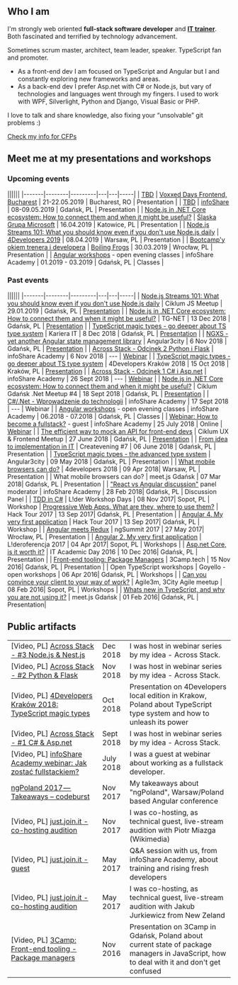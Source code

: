 ## Who I am
I'm strongly web oriented **full-stack software developer** and **[IT trainer](https://infoshareacademy.com/)**. Both fascinated and terrified by technology advancement.

Sometimes scrum master, architect, team leader, speaker. TypeScript fan and promoter.

* As a front-end dev I am focused on TypeScript and Angular but I and constantly exploring new frameworks and areas.
* As a back-end dev I prefer Asp.net with C# or Node.js, but vary of technologies and languages went through my fingers. I used to work with WPF, Silverlight, Python and Django, Visual Basic or PHP.

I love to talk and share knowledge, also fixing your “unsolvable” git problems :)

[Check my info for CFPs](https://gist.github.com/michalczukm/c018a256837b05e47581e5063f78c8ab)


## Meet me at my presentations and workshops

### Upcoming events

||||||
|-------|--------|---------|---|---|-----|
| [TBD](https://romania.voxxeddays.com/frontend/) | [Voxxed Days Frontend, Bucharest](https://romania.voxxeddays.com/frontend/) | 21-22.05.2019 | Bucharest, RO | Presentation |
| [TBD](https://infoshare.pl/speakers-list/2019/#speaker1160) | [infoShare](https://infoshare.pl) | 08-09.05.2019 | Gdańsk, PL | Presentation |
| [Node.js in .NET Core ecosystem: How to connect them and when it might be useful?](https://www.meetup.com/%C5%9Al%C4%85ska-Grupa-Microsoft-Meetup/events/258969479/) | [Śląska Grupa Microsoft](https://www.meetup.com/%C5%9Al%C4%85ska-Grupa-Microsoft-Meetup/) | 16.04.2019 | Katowice, PL | Presentation |
| [Node.js Streams 101: What you should know even if you don't use Node.js daily](https://4developers.org.pl/o_prelegencie/#id=37710) | [4Developers 2019](https://4developers.org.pl) | 08.04.2019 | Warsaw, PL | Presentation |
| [Bootcamp'y okiem trenera i developera](https://2019.boilingfrogs.pl/schedule/bootcampy-okiem-trenera-i-developera/) | [Boiling Frogs](https://2019.boilingfrogs.pl) | 30.03.2019 | Wrocław, PL | Presentation |
| [Angular workshops](https://infoshareacademy.com/kursy/kurs-wieczorowy_gdansk_angular-6/) - open evening classes | infoShare Academy | 01.2019 - 03.2019 | Gdańsk, PL | Classes |


### Past events

||||||
|-------|--------|---------|---|---|-----|
| [Node.js Streams 101: What you should know even if you don't use Node.js daily](https://www.facebook.com/events/1929835677131194/) | Ciklum JS Meetup | 29.01.2019 | Gdańsk, PL | [Presentation](https://slides.com/michalczukm/nodejs-streams-101) |
| [Node.js in .NET Core ecosystem: How to connect them and when it might be useful?](https://www.meetup.com/TG-NET/events/256711276/) | TG-NET | 13 Dec 2018 | Gdańsk, PL | [Presentation](https://slides.com/michalczukm/nodejs-in-dotnet-core-ecosystem) |
| [TypeScript magic types - go deeper about TS type system](https://careercon.pl/konferencja/kariera-it-gdansk-08-12-2018/) | Kariera IT | 8 Dec 2018 | Gdańsk, PL | [Presentation](https://slides.com/michalczukm/typescript-magic-types) |
| [NGXS - yet another Angular state management library](https://www.facebook.com/events/2184181045190150/) | Angular3city | 6 Nov 2018 | Gdańsk, PL | [Presentation](https://slides.com/michalczukm/ngxs-yet-another-state-management) |
| [Across Stack - Odcinek 2 Python i Flask](https://web.facebook.com/events/1944578742303204/) | infoShare Academy | 6 Nov 2018 | --- | [Webinar](https://www.facebook.com/infoshareacademy/videos/254645481890710/UzpfSTQzMjI1MjcwMzYwNjEyODpWSzoxOTY4NDIzODA5OTE4Njk3/?acontext=%7B%22ref%22%3A70%2C%22source%22%3A1%2C%22action_history%22%3A%22[%7B%5C%22surface%5C%22%3A%5C%22permalink%5C%22%2C%5C%22mechanism%5C%22%3A%5C%22surface%5C%22%2C%5C%22extra_data%5C%22%3A[]%7D]%22%7D&active_tab=discussion) |
| [TypeScript magic types - go deeper about TS type system](https://krakow.4developers.org.pl/bio.html#id=35107) | 4Developers Kraków 2018 | 15 Oct 2018 | Kraków, PL | [Presentation](https://slides.com/michalczukm/typescript-magic-types) |
| [Across Stack - Odcinek 1 C# i Asp.net](https://www.facebook.com/events/560977510989033/) | infoShare Academy | 26 Sept 2018 | --- | [Webinar](https://www.facebook.com/infoshareacademy/videos/294755691359453/UzpfSTQzMjI1MjcwMzYwNjEyODo1NjQwMTk5NzczNTE0NTM/?action_history=null&__xts__[0]=68.ARCnkCkg9qrbYAYkAo87MMRtBJsXnYL-K0uhMm49tQ5S6NVtta6mEt_cP2gJ5mlX9FOsSTbLwkqxkpjjhNECoH_IyGiyR7oqrVZP1DpQP-SzRnP59fRH5R6IAAhopcOI7zh1CrvQznqgRPXgyQY0G10Y06SidYK7vBY51Z8u_Pe21HnZC3p0&__tn__=-R) |
| [Node.js in .NET Core ecosystem: How to connect them and when it might be useful?](https://crossweb.pl/en/events/ciklum-gdansk-net-meetup-4/) | Ciklum Gdańsk .Net Meetup #4 | 18 Sept 2018 | Gdańsk, PL | [Presentation](https://slides.com/michalczukm/nodejs-in-dotnet-core-ecosystem#/) |
| [C#/.Net - Wprowadzenie do technologii](https://www.facebook.com/events/306228466595478/) | infoShare Academy | 17 Sept 2018 | --- | Webinar |
| [Angular workshops](https://infoshareacademy.com/warsztaty_angular_gdansk.html) - open evening classes | infoShare Academy | 06.2018 - 07.2018 | Gdańsk, PL | Classes |
| [Webinar: How to become a fullstack?](https://www.facebook.com/events/223171684972714/) - guest | infoShare Academy | 25 July 2018 | Online | [Webinar](https://www.youtube.com/watch?v=2LiVkyS9Co4&feature=youtu.be&t=602) |
| [The efficient way to mock an API for front-end devs](https://crossweb.pl/en/events/ux-frontend-meetup-czerwiec-2018/) | Ciklum UX & Frontend Meetup | 27 June 2018 | Gdańsk, PL | [Presentation](https://slides.com/michalczukm/mocking-api-for-front-end-devs) |
| [From idea to implementation in IT](https://www.facebook.com/events/370208810150274/?active_tab=about) | Createvening #7 | 06 June 2018 | Gdańsk, PL | Presentation |
| [TypeScript magic types - the advanced type system](https://slides.com/michalczukm/typescript-magic-types-angular3city2018) | Angular3city | 09 May 2018 | Gdańsk, PL | Presentation |
| [What mobile browsers can do?](https://4developers.org.pl/lecture.html#id=40682) | 4developers 2018 | 09 Apr 2018| Warsaw, PL | Presentation |
| What mobile browsers can do? | meet.js Gdańsk | 07 Mar 2018| Gdańsk, PL | Presentation |
| ["React vs Angular discussion"](https://www.trojmiasto.pl/React-vs-Angular-infoShare-Academy-x-AiOLI-imp454236.html) panel moderator | infoShare Academy | 28 Feb 2018| Gdańsk, PL | Discussion Panel |
| [TDD in C#](https://speakerdeck.com/michalczukm/l-der-test-driven-development-in-c-number-workshop) | L!der Workshop Days | 08 Nov 2017| Sopot, PL | Workshop
| [Progressive Web Apps. What are they, where to use them?](https://speakerdeck.com/michalczukm/hack-tour-progressive-web-apps-what-are-they-when-to-use-them) | Hack Tour 2017 | 13 Sep 2017| Gdańsk, PL | Presentation |
| [Angular 4. My very first application](https://speakerdeck.com/michalczukm/hack-tour-my-very-first-angular-4-application-workshops) | Hack Tour 2017 | 13 Sep 2017| Gdańsk, PL | Workshop |
| [Angular meets Redux](https://speakerdeck.com/michalczukm/ngsummit-angular-meets-redux) | ngSummit 2017 | 27 May 2017| Wrocław, PL | Presentation |
| [Angular 2. My very first application](https://speakerdeck.com/michalczukm/l-deroferencja-my-very-first-angular-2-application-workshops) | L!deroferencja 2017 | 04 Apr 2017| Sopot, PL | Workshops |
| [Asp.net Core, is it worth it?](https://speakerdeck.com/michalczukm/itad-asp-dot-net-core) | IT Academic Day 2016 | 10 Dec 2016| Gdańsk, PL | Presentation |
| [Front-end tooling: Package Managers](https://speakerdeck.com/michalczukm/3camp-front-end-tooling-package-managers) | 3Camp.tech | 15 Nov 2016| Gdańsk, PL | Presentation |
| Open TypeScript workshops | Goyello - open workshops | 06 Apr 2016| Gdańsk, PL | Workshops |
| [Can you convince your client to your way of work?](https://speakerdeck.com/michalczukm/agile3m-can-you-convince-client-to-your-way-of-work) | Agile3m, 3City Agile meetup | 08 Feb 2016| Sopot, PL | Workshops |
| [Whats new in TypeScript, and why you are not using it?](https://speakerdeck.com/michalczukm/meet-dot-js-typescript-what-is-new-any-why-you-are-not-using-it) | meet.js Gdańsk | 01 Feb 2016| Gdańsk, PL | Presentation|

## Public artifacts

||||
|-------|--------|---------|
| [Video, PL] [Across Stack - #3 Node.js & Nest.js](https://www.facebook.com/infoshareacademy/videos/2252814324993663/) | Dec 2018 | I was host in webinar series by my idea - Across Stack. |
| [Video, PL] [Across Stack - #2 Python & Flask](https://www.facebook.com/infoshareacademy/videos/254645481890710/UzpfSTQzMjI1MjcwMzYwNjEyODpWSzoxOTY4NDIzODA5OTE4Njk3/?acontext=%7B%22ref%22%3A70%2C%22source%22%3A1%2C%22action_history%22%3A%22[%7B%5C%22surface%5C%22%3A%5C%22permalink%5C%22%2C%5C%22mechanism%5C%22%3A%5C%22surface%5C%22%2C%5C%22extra_data%5C%22%3A[]%7D]%22%7D&active_tab=discussion) | Nov 2018 | I was host in webinar series by my idea - Across Stack. |
| [Video, PL] [4Developers Kraków 2018: TypeScript magic types](https://youtu.be/2Fciqei6gcI) | Oct 2018 | Presentation on 4Developers local edition in Krakow, Poland about TypeScript type system and how to unleash its power |
| [Video, PL] [Across Stack - #1 C# & Asp.net](https://www.facebook.com/infoshareacademy/videos/294755691359453/UzpfSTQzMjI1MjcwMzYwNjEyODo1NjQwMTk5NzczNTE0NTM/?action_history=null&__xts__[0]=68.ARCnkCkg9qrbYAYkAo87MMRtBJsXnYL-K0uhMm49tQ5S6NVtta6mEt_cP2gJ5mlX9FOsSTbLwkqxkpjjhNECoH_IyGiyR7oqrVZP1DpQP-SzRnP59fRH5R6IAAhopcOI7zh1CrvQznqgRPXgyQY0G10Y06SidYK7vBY51Z8u_Pe21HnZC3p0&__tn__=-R) | Sept 2018 | I was host in webinar series by my idea - Across Stack. |
| [Video, PL] [infoShare Academy webinar: Jak zostać fullstackiem?](https://www.youtube.com/watch?v=2LiVkyS9Co4&feature=youtu.be&t=602) | July 2018 | I was a guest at webinar about working as a fullstack developer. |
| [ngPoland 2017 — Takeaways – codeburst](https://codeburst.io/ngpoland-2017-takeaways-a7d455363106) | Nov 2017 | My takeaways about "ngPoland", Warsaw/Poland based Angular conference |
| [Video, PL] [just.join.it - co-hosting audition](https://youtu.be/Fz9pXEL0hlw) | Nov 2017 | I was co-hosting, as technical guest, live-stream audition with Piotr Miazga (Wikimedia) |
| [Video, PL] [just.join.it - guest](https://www.youtube.com/watch?v=sGSou-lXpxM) | May 2017 | Q&A session with us, from infoShare Academy, about training and rising fresh developers |
| [Video, PL] [just.join.it - co-hosting audition](https://youtu.be/_OcehPVDurE) | May 2017 | I was co-hosting, as technical guest, live-stream audition with Jakub Jurkiewicz from New Zeland |
| [Video, PL] [3Camp: Front-end tooling - Package managers](https://vimeo.com/192835137) | Nov 2016 | Presentation on 3Camp in Gdańsk, Poland about current state of package managers in JavaScript, how to deal with it and don't get confused |


